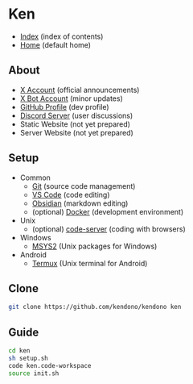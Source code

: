 
# Ken

- [Index](<./_/README.md>) (index of contents)
- [Home](<./_/_/README.md>) (default home)

## About

- [X Account](https://x.com/ken_dono_) (official announcements)
- [X Bot Account](https://x.com/ken_auto_) (minor updates)
- [GitHub Profile](https://github.com/kendono) (dev profile)
- [Discord Server](https://discord.gg/jhJ64HDRSX) (user discussions)
- Static Website (not yet prepared)
- Server Website (not yet prepared)

## Setup

- Common
  - [Git](https://git-scm.com/) (source code management)
  - [VS Code](https://code.visualstudio.com/) (code editing)
  - [Obsidian](https://obsidian.md/) (markdown editing)
  - (optional) [Docker](https://www.docker.com/) (development environment)
- Unix
  - (optional) [code-server](https://github.com/coder/code-server) (coding with browsers)
- Windows
  - [MSYS2](https://www.msys2.org/) (Unix packages for Windows)
- Android
  - [Termux](https://termux.dev/en/) (Unix terminal for Android)

## Clone

```sh
git clone https://github.com/kendono/kendono ken
```

## Guide

```sh
cd ken
sh setup.sh
code ken.code-workspace
source init.sh
```
